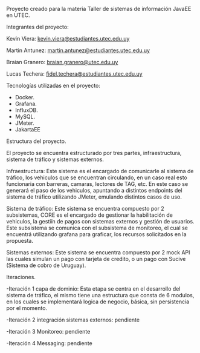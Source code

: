 Proyecto creado para la materia Taller de sistemas de información JavaEE en UTEC.

Integrantes del proyecto:

Kevin Viera: kevin.viera@estudiantes.utec.edu.uy

Martin Antunez: martin.antunez@estudiantes.utec.edu.uy

Braian Granero: braian.granero@utec.edu.uy

Lucas Techera: fidel.techera@estudiantes.utec.edu.uy

Tecnologías utilizadas en el proyecto:

- Docker.
- Grafana.
- InfluxDB.
- MySQL.
- JMeter.
- JakartaEE


Estructura del proyecto.

El proyecto se encuentra estructurado por tres partes, infraestructura, sistema de tráfico y sistemas externos.

Infraestructura: Este sistema es el encargado de comunicarle al sistema de tráfico, los vehiculos que se encuentran circulando, en un caso real esto funcionaria con barreras, camaras, lectores de TAG, etc. 
En este caso se generará el paso de los vehiculos, apuntando a distintos endpoints del sistema de tráfico utilizando JMeter, emulando distintos casos de uso.

Sistema de tráfico: Este sistema se encuentra compuesto por 2 subsistemas, CORE es el encargado de gestionar la habilitación de vehiculos, la gestiín de pagos con sistemas externos y gestión de usuarios. Este subsistema se comunica con el subsistema de monitoreo,
el cual se encuentrá utilizando grafana para graficar, los recursos solicitados en la propuesta.

Sistemas externos: Este sistema se encuentra compuesto por 2 mock API las cuales simulan un pago con tarjeta de credito, o un pago con Sucive (Sistema de cobro de Uruguay).

Iteraciones.

-Iteración 1 capa de dominio: Esta etapa se centra en el desarrollo del sistema de tráfico, el mismo tiene una estructura que consta de 6 modulos, en los cuales se implementará logica de negocio, básica, sin persistencia por el momento.

-Iteración 2 integración sistemas externos: pendiente

-Iteración 3 Monitoreo:  pendiente

-Iteración 4 Messaging:  pendiente
